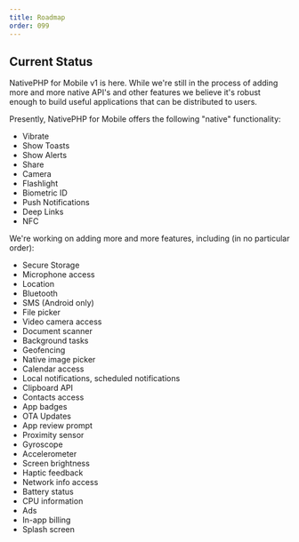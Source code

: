 ```yaml
---
title: Roadmap
order: 099
---
```


## Current Status

NativePHP for Mobile v1 is here. While we're still in the process of adding more and more 
native API's and other features we believe it's robust enough to build useful applications that can be
distributed to users.

Presently, NativePHP for Mobile offers the following "native" functionality:

- Vibrate
- Show Toasts
- Show Alerts
- Share
- Camera
- Flashlight
- Biometric ID
- Push Notifications
- Deep Links
- NFC

We're working on adding more and more features, including (in no particular order):
 - Secure Storage
 - Microphone access
 - Location
 - Bluetooth
 - SMS (Android only)
 - File picker
 - Video camera access
 - Document scanner
 - Background tasks
 - Geofencing
 - Native image picker
 - Calendar access
 - Local notifications, scheduled notifications
 - Clipboard API
 - Contacts access
 - App badges
 - OTA Updates
 - App review prompt
 - Proximity sensor
 - Gyroscope
 - Accelerometer
 - Screen brightness
 - Haptic feedback
 - Network info access
 - Battery status 
 - CPU information
 - Ads
 - In-app billing
 - Splash screen

